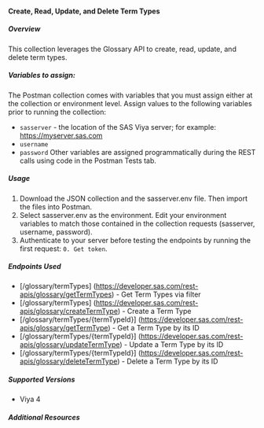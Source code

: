 #### Create, Read, Update, and Delete Term Types
##### Overview
This collection leverages the Glossary API to create, read, update, and delete term types.

##### Variables to assign:
The Postman collection comes with variables that you must assign either at the collection or environment level. Assign values to the following variables prior to running the collection:
- `sasserver` - the location of the SAS Viya server; for example: https://myserver.sas.com
- `username`
- `password`
Other variables are assigned programmatically during the REST calls using code in the Postman Tests tab.

##### Usage
1. Download the JSON collection and the sasserver.env file. Then import the files into Postman.
2. Select sasserver.env as the environment. Edit your environment variables to match those contained in the collection requests (sasserver, username, password).
3. Authenticate to your server before testing the endpoints by running the first request: `0. Get token`.

##### Endpoints Used
- [/glossary/termTypes] (https://developer.sas.com/rest-apis/glossary/getTermTypes) - Get Term Types via filter
- [/glossary/termTypes] (https://developer.sas.com/rest-apis/glossary/createTermType) - Create a Term Type
- [/glossary/termTypes/{termTypeId}] (https://developer.sas.com/rest-apis/glossary/getTermType) - Get a Term Type by its ID
- [/glossary/termTypes/{termTypeId}] (https://developer.sas.com/rest-apis/glossary/updateTermType) - Update a Term Type by its ID
- [/glossary/termTypes/{termTypeId}] (https://developer.sas.com/rest-apis/glossary/deleteTermType) - Delete a Term Type by its ID

##### Supported Versions
- Viya 4

##### Additional Resources
